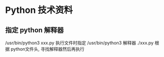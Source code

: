 # Python 技术资料

## 指定 python 解释器

/usr/bin/python3 xxx.py          执行文件时指定 /usr/bin/python3 解释器
./xxx.py                         根据 python文件头, 寻找解释器然后再执行
